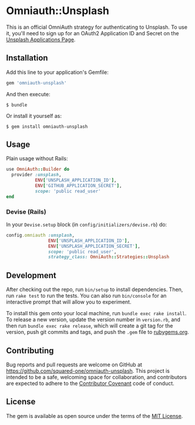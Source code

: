 # Omniauth::Unsplash

This is an official OmniAuth strategy for authenticating to Unsplash. To
use it, you'll need to sign up for an OAuth2 Application ID and Secret
on the [Unsplash Applications Page](https://unsplash.com/oauth/applications).

## Installation

Add this line to your application's Gemfile:

```ruby
gem 'omniauth-unsplash'
```

And then execute:

    $ bundle

Or install it yourself as:

    $ gem install omniauth-unsplash

## Usage

Plain usage without Rails:    

```ruby
use OmniAuth::Builder do
  provider :unsplash, 
           ENV['UNSPLASH_APPLICATION_ID'], 
           ENV['GITHUB_APPLICATION_SECRET'],
           scope: 'public read_user'
end
```
    
### Devise (Rails)

In your `Devise.setup` block (in `config/initializers/devise.rb`) do:

```ruby
config.omniauth :unsplash,
                ENV['UNSPLASH_APPLICATION_ID'],
                ENV['UNSPLASH_APPLICATION_SECRET'],
                scope: 'public read_user',
                strategy_class: OmniAuth::Strategies::Unsplash
```

## Development

After checking out the repo, run `bin/setup` to install dependencies. Then, run `rake test` to run the tests. You can also run `bin/console` for an interactive prompt that will allow you to experiment.

To install this gem onto your local machine, run `bundle exec rake install`. To release a new version, update the version number in `version.rb`, and then run `bundle exec rake release`, which will create a git tag for the version, push git commits and tags, and push the `.gem` file to [rubygems.org](https://rubygems.org).

## Contributing

Bug reports and pull requests are welcome on GitHub at https://github.com/squared-one/omniauth-unsplash. This project is intended to be a safe, welcoming space for collaboration, and contributors are expected to adhere to the [Contributor Covenant](http://contributor-covenant.org) code of conduct.


## License

The gem is available as open source under the terms of the [MIT License](http://opensource.org/licenses/MIT).

